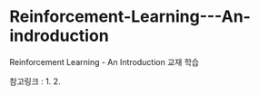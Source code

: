 # Reinforcement-Learning---An-indroduction
Reinforcement Learning - An Introduction 교재 학습

참고링크 : 
1. 
2.
